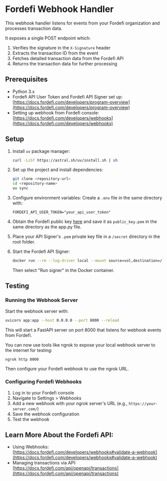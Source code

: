 # Fordefi Webhook Handler

This webhook handler listens for events from your Fordefi organization and processes transaction data.

It exposes a single POST endpoint which:

1. Verifies the signature in the `X-Signature` header
2. Extracts the transaction ID from the event
3. Fetches detailed transaction data from the Fordefi API
4. Returns the transaction data for further processing

## Prerequisites

- Python 3.x
- Fordefi API User Token and Fordefi API Signer set up: [https://docs.fordefi.com/developers/program-overview](https://docs.fordefi.com/developers/program-overview)
- Setting up webhook from Fordefi console: [https://docs.fordefi.com/developers/webhooks](https://docs.fordefi.com/developers/webhooks)

## Setup

1. Install `uv` package manager:
   ```bash
   curl -LsSf https://astral.sh/uv/install.sh | sh
   ```

2. Set up the project and install dependencies:
   ```bash
   git clone <repository-url>
   cd <repository-name>
   uv sync

2. Configure environment variables:
   Create a `.env` file in the same directory with:
   ```plaintext
   FORDEFI_API_USER_TOKEN="your_api_user_token"
   ```

3. Obtain the Fordefi public key [here](https://docs.fordefi.com/developers/webhooks#validate-a-webhook) and save it as `public_key.pem` in the same directory as the app.py file.

4. Place your API Signer's `.pem` private key file in a `/secret` directory in the root folder.

5. Start the Fordefi API Signer:
   ```bash
   docker run --rm --log-driver local --mount source=vol,destination=/storage -it fordefi.jfrog.io/fordefi/api-signer:latest
   ```
   Then select "Run signer" in the Docker container.


## Testing

### Running the Webhook Server

Start the webhook server with:
```bash
uvicorn app:app --host 0.0.0.0 --port 8000 --reload
```

This will start a FastAPI server on port 8000 that listens for webhook events from Fordefi.

You can now use tools like ngrok to expose your local webhook server to the internet for testing:

```bash
ngrok http 8000
```

Then configure your Fordefi webhook to use the ngrok URL.

### Configuring Fordefi Webhooks

1. Log in to your Fordefi console
2. Navigate to Settings > Webhooks
3. Add a new webhook with your ngrok server's URL (e.g., `https://your-server.com/`)
4. Save the webhook configuration
5. Test the webhook

## Learn More About the Fordefi API:

- Using Webhooks: [https://docs.fordefi.com/developers/webhooks#validate-a-webhook](https://docs.fordefi.com/developers/webhooks#validate-a-webhook)
- Managing transactions via API: [https://docs.fordefi.com/api/openapi/transactions](https://docs.fordefi.com/api/openapi/transactions)